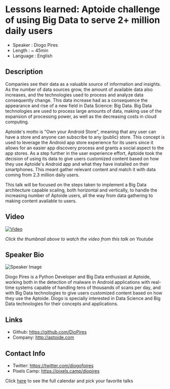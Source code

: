 Lessons learned: Aptoide challenge of using Big Data to serve 2+ million daily users 
================

* Speaker   : Diogo Pires
* Length    : ~ 45min
* Language  : English

Description
-----------

Companies see their data as a valuable source of information and insights. As the number of data sources grow, the amount of available data also increases, and the technologies used to process and analyze data consequently change. This data increase had as a consequence the appearance and rise of a new field in Data Science: Big Data. Big Data technologies are used to process large amounts of data, making use of the expansion of processing power, as well as the decreasing costs in cloud computing.

Aptoide's motto is "Own your Android Store", meaning that any user can have a store and anyone can subscribe to any (public) store. This concept is used to leverage the Android app store experience for its users since it allows for an easier app discovery process and grants a social aspect to the app stores. As a step further in the user experience effort, Aptoide took the decision of using its data to give users customized content based on how they use Aptoide's Android app and what they have installed on their smartphones. This meant gather relevant content and match it with data coming from 2.3 million daily users.

This talk will be focused on the steps taken to implement a Big Data architecture capable scaling, both horizontal and vertically, to handle the increasing number of Aptoide users, all the way from data gathering to making content available to users.

Video
-----

[![Video](https://img.youtube.com/vi/jugibwGhIW4/maxresdefault.jpg)](https://www.youtube.com/watch?v=jugibwGhIW4)

_Click the thumbnail above to watch the video from this talk on Youtube_

Speaker Bio
-----------

![Speaker Image](https://avatars1.githubusercontent.com/u/6649682?v=3&s=466)

Diogo Pires is a Python Developer and Big Data enthusiast at Aptoide, working both in the detection of malware in Android applications with real-time systems capable of handling tens of thousands of scans per day, and with Big Data technologies to give users customized content based on how they use the Aptoide. Diogo is specially interested in Data Science and Big Data technologies for their concepts and applications.

Links
-----

* Github: https://github.com/DioPires
* Company: http://aptoide.com

Contact Info
------------

* Twitter: https://twitter.com/diogofpires
* Pixels Camp: https://pixels.camp/diopires

Click [here][1] to see the full calendar and pick your favorite talks

[1]: https://pixels.camp/schedule/
